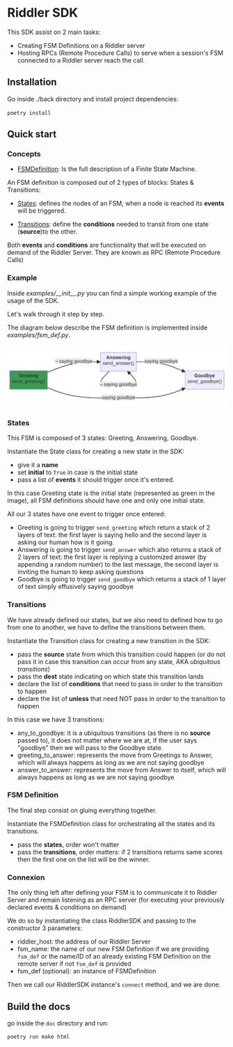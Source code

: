 # Riddler SDK

This SDK assist on 2 main tasks:

- Creating FSM Definitions on a Riddler server
- Hosting RPCs (Remote Procedure Calls) to serve when a session's FSM connected to a Riddler server reach the call.

## Installation

Go inside ./back directory and install project dependencies:

`poetry install`

## Quick start

### Concepts

- <u>FSMDefinition</u>: Is the full description of a Finite State Machine.

An FSM definition is composed out of 2 types of blocks: States & Transitions:

- <u>States</u>: defines the nodes of an FSM, when a node is reached its __events__ will be triggered.

- <u>Transitions</u>: define the __conditions__ needed to transit from one state (__source__)to the other.

Both __events__ and __conditions__ are functionality that will be executed on demand of the Riddler Server. They are known as RPC (Remote Procedure Calls)


### Example

Inside _examples/\_\_init\_\_.py_ you can find a simple working example of the usage of the SDK.

Let's walk through it step by step.

The diagram below describe the FSM definition is implemented inside _examples/fsm_def.py_.

![Simple FSM Definition](./doc/source/images/simple_fsm.png?raw=true "Simple FSM Definition")

### States

This FSM is composed of 3 states: Greeting, Answering, Goodbye.

Instantiate the State class for creating a new state in the SDK:
- give it a __name__
- set __initial__ to `True` in case is the initial state
- pass a list of __events__ it should trigger once it's entered.

In this case Greeting state is the initial state (represented as green in the image), all FSM definitions should have one and only one initial state.

All our 3 states have one event to trigger once entered:

- Greeting is going to trigger `send_greeting` which return a stack of 2 layers of text: the first layer is saying hello and the second layer is asking our human how is it going.
- Answering is going to trigger `send_answer` which also returns a stack of 2 layers of text: the first layer is replying a customized answer (by appending a random number) to the last message, the second layer is inviting the human to keep asking questions
- Goodbye is going to trigger `send_goodbye` which returns a stack of 1 layer of text simply effusively saying goodbye

### Transitions

We have already defined our states, but we also need to defined how to go from one to another, we have to define the transitions between them.

Instantiate the Transition class for creating a new transition in the SDK:

- pass the __source__ state from which this transition could happen (or do not pass it in case this transition can occur from any state, AKA _ubiquitous transitions_)
- pass the __dest__ state indicating on which state this transition lands
- declare the list of __conditions__ that need to pass in order to the transition to happen
- declare the list of __unless__ that need NOT pass in order to the transition to happen

In this case we have 3 transitions:
- any_to_goodbye: it is a ubiquitous transitions (as there is no __source__ passed to), it does not matter where we are at, if the user says "goodbye" then we will pass to the Goodbye state.
- greeting_to_answer: represents the move from Greetings to Answer, which will always happens as long as we are not saying goodbye
- answer_to_answer: represents the move from Answer to itself, which will always happens as long as we are not saying goodbye

### FSM Definition

The final step consist on gluing everything together.

Instantiate the FSMDefinition class for orchestrating all the states and its transitions.

- pass the __states__, order won't matter
- pass the __transitions__, order matters: if 2 transitions returns same scores then the first one on the list will be the winner.


### Connexion

The only thing left after defining your FSM is to communicate it to Riddler Server and remain listening as an RPC server (for executing your previously declared events & conditions on demand)

We do so by instantiating the class RiddlerSDK and passing to the constructor 3 parameters:

- riddler_host: the address of our Riddler Server
- fsm_name: the name of our new FSM Definition if we are providing `fsm_def` or the name/ID of an already existing FSM Definition on the remote server if not `fsm_def` is provided
- fsm_def (optional): an instance of FSMDefinition

Then we call our RiddlerSDK instance's `connect` method, and we are done.


## Build the docs

go inside the `doc` directory and run:

```
poetry run make html
```
